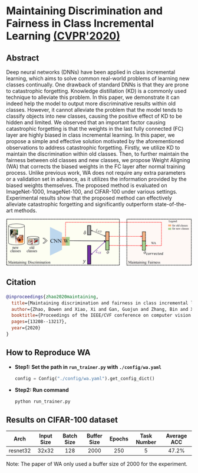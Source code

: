 # Maintaining Discrimination and Fairness in Class Incremental Learning [(CVPR'2020)](https://arxiv.org/abs/1911.07053)

## Abstract

Deep neural networks (DNNs) have been applied in class incremental learning, which aims to solve common real-world problems of learning new classes continually. One drawback of standard DNNs is that they are prone to catastrophic forgetting. Knowledge distillation (KD) is a commonly used technique to alleviate this problem. In this paper, we demonstrate it can indeed help the model to output more discriminative results within old classes. However, it cannot alleviate the problem that the model tends to classify objects into new classes, causing the positive effect of KD to be hidden and limited. We observed that an important factor causing catastrophic forgetting is that the weights in the last fully connected (FC) layer are highly biased in class incremental learning. In this paper, we propose a simple and effective solution motivated by the aforementioned observations to address catastrophic forgetting. Firstly, we utilize KD to maintain the discrimination within old classes. Then, to further maintain the fairness between old classes and new classes, we propose Weight Aligning (WA) that corrects the biased weights in the FC layer after normal training process. Unlike previous work, WA does not require any extra parameters or a validation set in advance, as it utilizes the information provided by the biased weights themselves. The proposed method is evaluated on ImageNet-1000, ImageNet-100, and CIFAR-100 under various settings. Experimental results show that the proposed method can effectively alleviate catastrophic forgetting and significantly outperform state-of-the-art methods.

![WA](../../resources/imgs/wa.png)


## Citation

```bibtex
@inproceedings{zhao2020maintaining,
  title={Maintaining discrimination and fairness in class incremental learning},
  author={Zhao, Bowen and Xiao, Xi and Gan, Guojun and Zhang, Bin and Xia, Shu-Tao},
  booktitle={Proceedings of the IEEE/CVF conference on computer vision and pattern recognition (CVPR)},
  pages={13208--13217},
  year={2020}
}
```

## How to Reproduce WA

- **Step1: Set the path in `run_trainer.py` with `./config/wa.yaml`**
    ```python
    config = Config("./config/wa.yaml").get_config_dict()
    ```
- **Step2: Run command**
    ```python
    python run_trainer.py
    ```


## Results on CIFAR-100 dataset

|   Arch   | Input Size | Batch Size | Buffer Size | Epochs | Task Number | Average ACC |
| :------: | :--------: | :--------: | :---------: | :----: | :---------: | :---------: |
| resnet32 |   32x32    |    128     |    2000     |  250   |      5      |    47.2%    |

Note: The paper of WA only used a buffer size of 2000 for the experiment.
